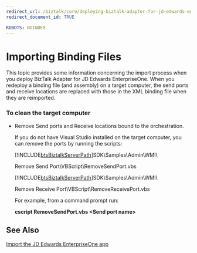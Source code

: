 ```yaml
---
redirect_url: /biztalk/core/deploying-biztalk-adapter-for-jd-edwards-enterpriseone/
redirect_document_id: TRUE

ROBOTS: NOINDEX
--- 
```


# Importing Binding Files
This topic provides some information concerning the import process when you deploy BizTalk Adapter for JD Edwards EnterpriseOne. When you redeploy a binding file (and assembly) on a target computer, the send ports and receive locations are replaced with those in the XML binding file when they are reimported.  
  
### To clean the target computer  
  
- Remove Send ports and Receive locations bound to the orchestration.  
  
   If you do not have Visual Studio installed on the target computer, you can remove the ports by running the scripts:  
  
   [!INCLUDE[btsBiztalkServerPath](../includes/btsbiztalkserverpath-md.md)]SDK\Samples\Admin\WMI\  
  
   Remove Send Port\VBScript\RemoveSendPort.vbs  
  
   [!INCLUDE[btsBiztalkServerPath](../includes/btsbiztalkserverpath-md.md)]SDK\Samples\Admin\WMI\  
  
   Remove Receive Port\VBScript\RemoveReceivePort.vbs  
  
   For example, from a command prompt run:  
  
   **cscript RemoveSendPort.vbs \<Send port name\>**  
  
## See Also  
 [Import the JD Edwards EnterpriseOne app](../core/deploying-biztalk-adapter-for-jd-edwards-enterpriseone.md)